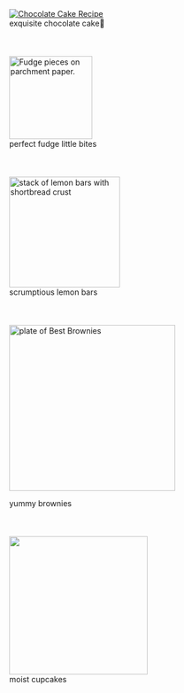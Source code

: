 <!DOCTYPE html>
<html>
<head>
  <meta charset="utf-8">
  <meta name="viewport" content="width=device-width">

</head>
<body>
<a href="https://bakeeverything.com/blogs/news/chocolate-cake-recipe?msclkid=9b944f983689152a25322a32d373459c&utm_source=bing&utm_medium=cpc&utm_campaign=DSA%20-%20Bake%20Everything&utm_term=bakeeverything&utm_content=Bake%20Everything%20DSAtarget"="_blank"><img class="rimage__image fade-in lazyautosizes lazyloaded" data-widths="[180, 220, 300, 360, 460, 540, 720, 900, 1080, 1296, 1512, 1728, 2048]" data-aspectratio="1.4962593516209477" data-sizes="auto" alt="Chocolate Cake Recipe" data-srcset="//bakeeverything.com/cdn/shop/articles/Chocolate-Cake_180x.png?v=1580138257 180w, //bakeeverything.com/cdn/shop/articles/Chocolate-Cake_220x.png?v=1580138257 220w, //bakeeverything.com/cdn/shop/articles/Chocolate-Cake_300x.png?v=1580138257 300w, //bakeeverything.com/cdn/shop/articles/Chocolate-Cake_360x.png?v=1580138257 360w, //bakeeverything.com/cdn/shop/articles/Chocolate-Cake_460x.png?v=1580138257 460w, //bakeeverything.com/cdn/shop/articles/Chocolate-Cake_540x.png?v=1580138257 540w, //bakeeverything.com/cdn/shop/articles/Chocolate-Cake_720x.png?v=1580138257 720w, //bakeeverything.com/cdn/shop/articles/Chocolate-Cake_900x.png?v=1580138257 900w, //bakeeverything.com/cdn/shop/articles/Chocolate-Cake_1080x.png?v=1580138257 1080w, //bakeeverything.com/cdn/shop/articles/Chocolate-Cake_1296x.png?v=1580138257 1296w, //bakeeverything.com/cdn/shop/articles/Chocolate-Cake_1512x.png?v=1580138257 1512w, //bakeeverything.com/cdn/shop/articles/Chocolate-Cake_1728x.png?v=1580138257 1728w, //bakeeverything.com/cdn/shop/articles/Chocolate-Cake_2048x.png?v=1580138257 2048w" sizes="600px" srcset="//bakeeverything.com/cdn/shop/articles/Chocolate-Cake_180x.png?v=1580138257 180w, //bakeeverything.com/cdn/shop/articles/Chocolate-Cake_220x.png?v=1580138257 220w, //bakeeverything.com/cdn/shop/articles/Chocolate-Cake_300x.png?v=1580138257 300w, //bakeeverything.com/cdn/shop/articles/Chocolate-Cake_360x.png?v=1580138257 360w, //bakeeverything.com/cdn/shop/articles/Chocolate-Cake_460x.png?v=1580138257 460w, //bakeeverything.com/cdn/shop/articles/Chocolate-Cake_540x.png?v=1580138257 540w, //bakeeverything.com/cdn/shop/articles/Chocolate-Cake_720x.png?v=1580138257 720w, //bakeeverything.com/cdn/shop/articles/Chocolate-Cake_900x.png?v=1580138257 900w, //bakeeverything.com/cdn/shop/articles/Chocolate-Cake_1080x.png?v=1580138257 1080w, //bakeeverything.com/cdn/shop/articles/Chocolate-Cake_1296x.png?v=1580138257 1296w, //bakeeverything.com/cdn/shop/articles/Chocolate-Cake_1512x.png?v=1580138257 1512w, //bakeeverything.com/cdn/shop/articles/Chocolate-Cake_1728x.png?v=1580138257 1728w, //bakeeverything.com/cdn/shop/articles/Chocolate-Cake_2048x.png?v=1580138257 2048w" style=""></a>
</body>
</html>
<br>
exquisite chocolate cake🍰
 <br>
<br>
<br>
<br>
<a href="https://anitalianinmykitchen.com/chocolate-fudge/"="_blank"><img decoding="async" width="150" height="" src="https://anitalianinmykitchen.com/wp-content/uploads/2019/03/fudge-1-of-1-690x1024.jpg" alt="Fudge pieces on parchment paper." data-lazy-srcset="https://anitalianinmykitchen.com/wp-content/uploads/2019/03/fudge-1-of-1-690x1024.jpg 690w, https://anitalianinmykitchen.com/wp-content/uploads/2019/03/fudge-1-of-1-202x300.jpg 202w, https://anitalianinmykitchen.com/wp-content/uploads/2019/03/fudge-1-of-1-1036x1536.jpg 1036w, https://anitalianinmykitchen.com/wp-content/uploads/2019/03/fudge-1-of-1-150x223.jpg 150w, https://anitalianinmykitchen.com/wp-content/uploads/2019/03/fudge-1-of-1.jpg 1200w" data-lazy-sizes="(max-width: 690px) 100vw, 690px" data-lazy-src="https://anitalianinmykitchen.com/wp-content/uploads/2019/03/fudge-1-of-1-690x1024.jpg" data-ll-status="loaded" class="entered lazyloaded" sizes="(max-width: 690px) 100vw, 690px" srcset="https://anitalianinmykitchen.com/wp-content/uploads/2019/03/fudge-1-of-1-690x1024.jpg 690w, https://anitalianinmykitchen.com/wp-content/uploads/2019/03/fudge-1-of-1-202x300.jpg 202w, https://anitalianinmykitchen.com/wp-content/uploads/2019/03/fudge-1-of-1-1036x1536.jpg 1036w, https://anitalianinmykitchen.com/wp-content/uploads/2019/03/fudge-1-of-1-150x223.jpg 150w, https://anitalianinmykitchen.com/wp-content/uploads/2019/03/fudge-1-of-1.jpg 1200w"></a>
<br>
 perfect fudge little bites
  
<br>
<br>
<br>
<br>
  <a href="https://sallysbakingaddiction.com/lemon-bars-recipe/"="_blank"><img data-perfmatters-preload="" decoding="async" width="200" height="" data-pin-nopin="nopin" data-pin-url="https://sallysbakingaddiction.com/lemon-bars-recipe/?tp_image_id=67216&amp;pin_title=TGVtb24gQmFycyB3aXRoIFNob3J0YnJlYWQgQ3J1c3Q%3D" data-pin-title="Lemon Bars with Shortbread Crust" src="https://sallysbakingaddiction.com/wp-content/uploads/2019/02/lemon-bars-2.jpg" alt="stack of lemon bars with shortbread crust" class="wp-image-67216" srcset="https://sallysbakingaddiction.com/wp-content/uploads/2019/02/lemon-bars-2.jpg 1200w, https://sallysbakingaddiction.com/wp-content/uploads/2019/02/lemon-bars-2-300x450.jpg 300w, https://sallysbakingaddiction.com/wp-content/uploads/2019/02/lemon-bars-2-600x900.jpg 600w, https://sallysbakingaddiction.com/wp-content/uploads/2019/02/lemon-bars-2-500x750.jpg 500w, https://sallysbakingaddiction.com/wp-content/uploads/2019/02/lemon-bars-2-1024x1536.jpg 1024w, https://sallysbakingaddiction.com/wp-content/uploads/2019/02/lemon-bars-2-425x638.jpg 425w, https://sallysbakingaddiction.com/wp-content/uploads/2019/02/lemon-bars-2-150x225.jpg 150w" sizes="(max-width: 1200px) 100vw, 1200px"></a>
  
  <br>
scrumptious lemon bars
<br>
<br>
<br>
<br>
<a herf="https://www.allrecipes.com/recipe/274800/coffee-brownies/"="_blank"><img data-src="https://www.allrecipes.com/thmb/vtfBCL_rVRo__MwHrw66BU8i9lY=/1500x0/filters:no_upscale():max_bytes(150000):strip_icc():format(webp)/10549-Best-brownies-mfs_001-8254837385364a4585e038c4f2a0a20f.jpg" width="300" height="" data-srcset="https://www.allrecipes.com/thmb/c5f1R6g72tK86dj6pM5choP3LvM=/750x0/filters:no_upscale():max_bytes(150000):strip_icc():format(webp)/10549-Best-brownies-mfs_001-8254837385364a4585e038c4f2a0a20f.jpg 750w" data-sizes="750px" alt="plate of Best Brownies" class="universal-image__image ls-is-cached lazyloaded" data-expand="300" data-hi-res-src="https://www.allrecipes.com/thmb/vtfBCL_rVRo__MwHrw66BU8i9lY=/1500x0/filters:no_upscale():max_bytes(150000):strip_icc():format(webp)/10549-Best-brownies-mfs_001-8254837385364a4585e038c4f2a0a20f.jpg" id="mntl-sc-block-image_1-0-1" data-click-tracked="true" data-tracking-container="true" data-img-lightbox="true" sizes="750px" srcset="https://www.allrecipes.com/thmb/c5f1R6g72tK86dj6pM5choP3LvM=/750x0/filters:no_upscale():max_bytes(150000):strip_icc():format(webp)/10549-Best-brownies-mfs_001-8254837385364a4585e038c4f2a0a20f.jpg 750w" src="https://www.allrecipes.com/thmb/vtfBCL_rVRo__MwHrw66BU8i9lY=/1500x0/filters:no_upscale():max_bytes(150000):strip_icc():format(webp)/10549-Best-brownies-mfs_001-8254837385364a4585e038c4f2a0a20f.jpg"></a>
  
 yummy brownies
<br>
<br>
<br>
<br>
<a href="https://www.allrecipes.com/recipe/212429/red-velvet-cupcakes/"><img src="https://www.allrecipes.com/thmb/gWeI_uMmtTbBuVOjRjWZyjlN_5o=/1500x0/filters:no_upscale():max_bytes(150000):strip_icc():format(webp)/5789703-f0c4b179200b43a5bcd1ef90748c29fe.jpg" width="250" height="" srcset="https://www.allrecipes.com/thmb/d3swQwV-qjtE5-Bm6YgPS4j2l3o=/750x0/filters:no_upscale():max_bytes(150000):strip_icc():format(webp)/5789703-f0c4b179200b43a5bcd1ef90748c29fe.jpg 750w" sizes="750px" class="primary-image__image mntl-primary-image--blurry loaded" onload="(function(e){e.classList.add('loaded')})(this)" style="--blurry: url('data:image/gif;charset=utf-8;base64,R0lGODlhCQAHAPUAAAkFAgsGAw8DAw4CBAwGBhACARAIBhMLCRgRCRoREhkUEB4TFyYAACUMCC8HBS8HBy8JCCsYEjAKCT8BBDoOCzwMCj4MDTwpGi0kJ0IPC0MYElIMClkPEFQQD1MSEFUZGFcaGVkeIHwbImkjI3EqKHAtNnkqMIA0NJRTV45wSpV2YZuOfaWEZaWPeqeRerSFe8CTaaiQhrGXiridiMWpm8W5qdS3pc3CvsrKzMjMzdrb1djZ3djd4eLn6wkFAgkFAiwAAAAACQAHAEUISgBJaHBQw4WJFQ0u2OiQAcUOGi8eANAxAkEBHjJalKiQAMMCBRM4ECAQQUWAEzEkDPiQIwWMGRRw9LjBAoKADR4MiAjBAISFAwEBADs=')"></a>
<br>
moist cupcakes
  
  
  
  
